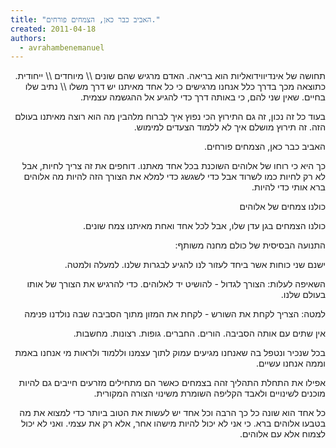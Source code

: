 ```yaml
---
title: "האביב כבר כאן, הצמחים פורחים."
created: 2011-04-18
authors: 
  - avrahambenemanuel
---
```

<div dir="rtl">
תחושה של אינדיווידואליות הוא בריאה. האדם מרגיש שהם שונים \\ מיוחדים \\ ייחודית. כתוצאה מכך בדרך כלל אנחנו מרגישים כי כל אחד מאיתנו יש דרך משלו \\ נתיב שלו בחיים. שאין שני להם, כי באותה דרך כדי להגיע אל ההגשמה עצמית.

בעוד כל זה נכון, זה גם התירוץ הכי נפוץ איך לברוח מלהבין מה הוא רוצה מאיתנו בעולם הזה. זה תירוץ מושלם איך לא ללמוד הצעדים למימוש.

האביב כבר כאן, הצמחים פורחים.

כך היא כי רוחו של אלוהים השוכנת בכל אחד מאתנו. דוחפים את זה צריך לחיות, אבל לא רק לחיות כמו לשרוד אבל כדי לשגשג כדי למלא את הצורך הזה להיות מה אלוהים ברא אותי כדי להיות.

כולנו צמחים של אלוהים

כולנו הצמחים בגן עדן שלו, אבל לכל אחד ואחת מאיתנו צמח שונים.

התנועה הבסיסית של כולם מחנה משותף:

ישנם שני כוחות אשר ביחד לעזור לנו להגיע לבגרות שלנו. למעלה ולמטה.

השאיפה לעלות: הצורך לגדול - להושיט יד לאלוהים. כדי להרגיש את הצורך של אותו בעולם שלנו.

למטה: הצריך לקחת את השורש - לקחת את המזון מתוך הסביבה שבה נולדנו פנימה

אין שתים עם אותה הסביבה. הורים. החברים. גופות. רצונות. מחשבות.

בכל שנכיר ונטפל בה שאנחנו מגיעים עמוק לתוך עצמנו וללמוד ולראות מי אנחנו באמת וממה אנחנו עשיים.

אפילו את התחלת התהליך זהה בצמחים כאשר הם מתחילים מזרעים חייבים גם להיות מוכנים לשינויים ולאבד הקליפה השומרת משינוי הצורה המקורית.

כל אחד הוא שונה כל כך הרבה וכל אחד יש לעשות את הטוב ביותר כדי למצוא את מה בטבעו אלוהים ברא. כי אני לא יכול להיות מישהו אחר, אלא רק את עצמי. ואני לא יכול לצמוח אלא עם אלוהים.
</div>